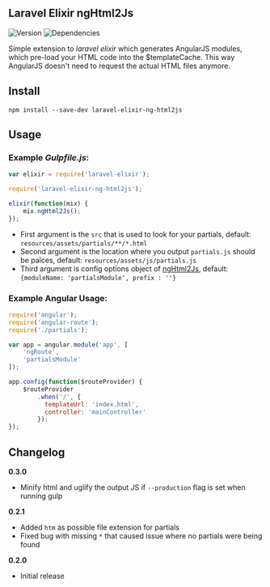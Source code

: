 ## Laravel Elixir ngHtml2Js

![Version](https://img.shields.io/npm/v/laravel-elixir-ng-html2js.svg?style=flat-square)
![Dependencies](https://img.shields.io/david/msipenko/laravel-elixir-ng-html2js.svg?style=flat-square)

Simple extension to *laravel elixir* which generates AngularJS modules, which pre-load your HTML code into the $templateCache.
This way AngularJS doesn't need to request the actual HTML files anymore.

## Install

```
npm install --save-dev laravel-elixir-ng-html2js
```

## Usage

### Example *Gulpfile.js*:

```javascript
var elixir = require('laravel-elixir');

require('laravel-elixir-ng-html2js');

elixir(function(mix) {
    mix.ngHtml2Js();
});
```

- First argument is the `src` that is used to look for your partials, default: `resources/assets/partials/**/*.html`
- Second argument is the location where you output `partials.js` should be palces, default: `resources/assets/js/partials.js`
- Third argument is config options object of [ngHtml2Js](https://github.com/marklagendijk/gulp-ng-html2js#nghtml2jsoptions), default:
`{moduleName: 'partialsModule', prefix : ''}`

### Example Angular Usage:

```javascript
require('angular');
require('angular-route');
require('./partials');

var app = angular.module('app', [
    'ngRoute',
    'partialsModule'
]);

app.config(function($routeProvider) {
    $routeProvider
        .when('/', {
          templateUrl: 'index.html',
          controller: 'mainController'
        });
});
```

## Changelog
__0.3.0__
- Minify html and uglify the output JS if `--production` flag is set when running gulp

__0.2.1__
- Added `htm` as possible file extension for partials
- Fixed bug with missing `*` that caused issue where no partials were being found

__0.2.0__
- Initial release
